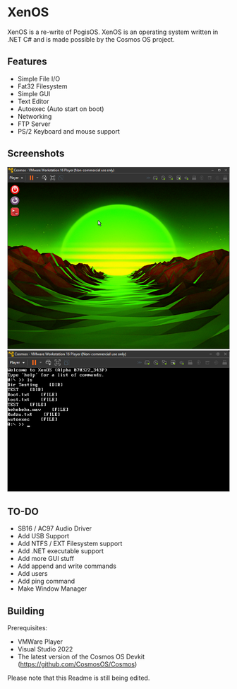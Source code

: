 # XenOS
XenOS is a re-write of PogisOS. XenOS is an operating system written in .NET C# and is made possible by the Cosmos OS project.
<br/>
## Features
* Simple File I/O
* Fat32 Filesystem
* Simple GUI
* Text Editor
* Autoexec (Auto start on boot)
* Networking
* FTP Server
* PS/2 Keyboard and mouse support

## Screenshots
<img src="https://github.com/MEMESCOEP/XenOS/raw/main/XenOS/Screenshots/GUI.png" />
<img src="https://github.com/MEMESCOEP/XenOS/raw/main/XenOS/Screenshots/Console.png" />

## TO-DO
* SB16 / AC97 Audio Driver
* Add USB Support
* Add NTFS / EXT Filesystem support
* Add .NET executable support
* Add more GUI stuff
* Add append and write commands
* Add users
* Add ping command
* Make Window Manager

## Building
Prerequisites:
* VMWare Player
* Visual Studio 2022
* The latest version of the Cosmos OS Devkit (https://github.com/CosmosOS/Cosmos)

Please note that this Readme is still being edited.
